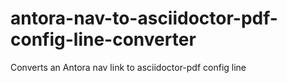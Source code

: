 # antora-nav-to-asciidoctor-pdf-config-line-converter
Converts an Antora nav link to asciidoctor-pdf config line
